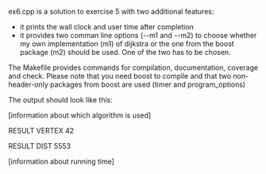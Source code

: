 ex6.cpp is a solution to exercise 5 with two additional features:
  - it prints the wall clock and user time after completion
  - it provides two comman line options (--m1 and --m2) to choose whether my own implementation (m1) of dijkstra
    or the one from the boost package (m2) should be used. One of the two has to be chosen.
   
The Makefile provides commands for compilation, documentation, coverage and check.
Please note that you need boost to compile and that two non-header-only packages from boost are used (timer and program_options)

The output should look like this:


  [information about which algorithm is used]

  RESULT VERTEX 42

  RESULT DIST 5553

  [information about running time]
